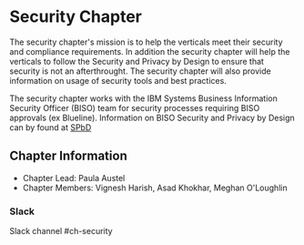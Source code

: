 # Security Chapter

The security chapter's mission is to help the verticals meet their security and compliance requirements. In addition the security chapter will help the verticals to follow the Security and Privacy by Design to ensure that security is not an afterthrought. The security chapter will also provide information on usage of security tools and best practices.

The security chapter works with the IBM Systems Business Information Security Officer (BISO) team for security processes requiring BISO approvals (ex Blueline). Information on BISO Security and Privacy by Design can by found at [SPbD](https://w3.ibm.com/w3publisher/ibm-systems-biso/education/security-privacy-by-design-spbd)

## Chapter Information

- Chapter Lead: Paula Austel
- Chapter Members: Vignesh Harish, Asad Khokhar, Meghan O'Loughlin

### Slack
Slack channel #ch-security


